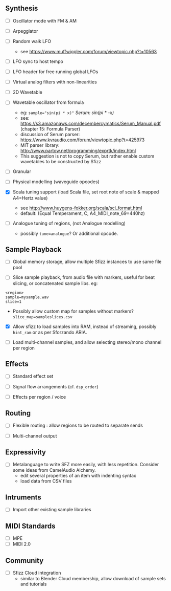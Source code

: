 ## Synthesis

- [ ] Oscillator mode with FM & AM

- [ ] Arpeggiator

- [ ] Random walk LFO
  - see https://www.muffwiggler.com/forum/viewtopic.php?t=10563

- [ ] LFO sync to host tempo

- [ ] LFO header for free running global LFOs

- [ ] Virtual analog filters with non-linearities

- [ ] 2D Wavetable

- [ ] Wavetable oscillator from formula
  - eg: `sample="sin(pi * x)"` *Serum: sin(pi * -x)*
  - see: https://s3.amazonaws.com/decembercymatics/Serum_Manual.pdf (chapter 15: Formula Parser)
  - discussion of Serum parser: https://www.kvraudio.com/forum/viewtopic.php?t=425973
  - MIT parser library: http://www.partow.net/programming/exprtk/index.html
  - This suggestion is not to copy Serum, but rather enable custom wavetables to be constructed by Sfizz

- [ ] Granular

- [ ] Physical modelling (waveguide opcodes)

- [x] Scala tuning support (load Scala file, set root note of scale & mapped A4=Hertz value)
  - see http://www.huygens-fokker.org/scala/scl_format.html
  - default: (Equal Temperament, C, A4_MIDI_note_69=440hz)

- [ ] Analogue tuning of regions, (not Analogue modelling)
  - possibly `tune=analogue`? Or additional opcode.

## Sample Playback

- [ ] Global memory storage, allow multiple Sfizz instances to use same file pool

- [ ] Slice sample playback, from audio file with markers, useful for beat slicing, or concatenated sample libs. eg:

```
<region>
sample=mysample.wav
slice=1
```
- Possibly allow custom map for samples without markers?`slice_map=sampleslices.csv`

- [x] Allow sfizz to load samples into RAM, instead of streaming, possibly `hint_ram` or as per Sforzando ARIA.

- [ ] Load multi-channel samples, and allow selecting stereo/mono channel per region

## Effects

- [ ] Standard effect set

- [ ] Signal flow arrangements
  (cf. `dsp_order`)

- [ ] Effects per region / voice

## Routing

- [ ] Flexible routing : allow regions to be routed to separate sends

- [ ] Multi-channel output

## Expressivity

- [ ] Metalanguage to write SFZ more easily, with less repetition.
  Consider some ideas from CamelAudio Alchemy.
  - edit several properties of an item with indenting syntax
  - load data from CSV files

## Intruments

- [ ] Import other existing sample libraries

## MIDI Standards

- [ ] MPE
- [ ] MIDI 2.0

## Community

- [ ] Sfizz Cloud integration
  - similar to Blender Cloud membership, allow download of sample sets and tutorials